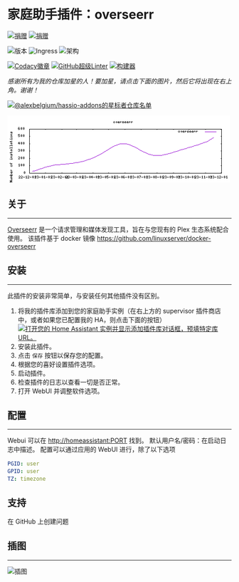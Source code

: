 # 家庭助手插件：overseerr

[![捐赠][donation-badge]](https://www.buymeacoffee.com/alexbelgium)
[![捐赠][paypal-badge]](https://www.paypal.com/donate/?hosted_button_id=DZFULJZTP3UQA)

![版本](https://img.shields.io/badge/dynamic/json?label=Version&query=%24.version&url=https%3A%2F%2Fraw.githubusercontent.com%2Falexbelgium%2Fhassio-addons%2Fmaster%2Foverseerr%2Fconfig.json)
![Ingress](https://img.shields.io/badge/dynamic/json?label=Ingress&query=%24.ingress&url=https%3A%2F%2Fraw.githubusercontent.com%2Falexbelgium%2Fhassio-addons%2Fmaster%2Foverseerr%2Fconfig.json)
![架构](https://img.shields.io/badge/dynamic/json?color=success&label=Arch&query=%24.arch&url=https%3A%2F%2Fraw.githubusercontent.com%2Falexbelgium%2Fhassio-addons%2Fmaster%2Foverseerr%2Fconfig.json)

[![Codacy徽章](https://app.codacy.com/project/badge/Grade/9c6cf10bdbba45ecb202d7f579b5be0e)](https://www.codacy.com/gh/alexbelgium/hassio-addons/dashboard?utm_source=github.com&utm_medium=referral&utm_content=alexbelgium/hassio-addons&utm_campaign=Badge_Grade)
[![GitHub超级Linter](https://img.shields.io/github/actions/workflow/status/alexbelgium/hassio-addons/weekly-supelinter.yaml?label=Lint%20code%20base)](https://github.com/alexbelgium/hassio-addons/actions/workflows/weekly-supelinter.yaml)
[![构建器](https://img.shields.io/github/actions/workflow/status/alexbelgium/hassio-addons/onpush_builder.yaml?label=Builder)](https://github.com/alexbelgium/hassio-addons/actions/workflows/onpush_builder.yaml)

[donation-badge]: https://img.shields.io/badge/Buy%20me%20a%20coffee%20(no%20paypal)-%23d32f2f?logo=buy-me-a-coffee&style=flat&logoColor=white
[paypal-badge]: https://img.shields.io/badge/Buy%20me%20a%20coffee%20with%20Paypal-0070BA?logo=paypal&style=flat&logoColor=white

_感谢所有为我的仓库加星的人！要加星，请点击下面的图片，然后它将出现在右上角。谢谢！_

[![@alexbelgium/hassio-addons的星标者仓库名单](https://raw.githubusercontent.com/alexbelgium/hassio-addons/master/.github/stars2.svg)](https://github.com/alexbelgium/hassio-addons/stargazers)

![下载演变](https://raw.githubusercontent.com/alexbelgium/hassio-addons/master/overseerr/stats.png)

## 关于

---

[Overseerr](https://overseerr.dev/) 是一个请求管理和媒体发现工具，旨在与您现有的 Plex 生态系统配合使用。
该插件基于 docker 镜像 https://github.com/linuxserver/docker-overseerr

## 安装

---

此插件的安装非常简单，与安装任何其他插件没有区别。

1. 将我的插件库添加到您的家庭助手实例（在右上方的 supervisor 插件商店中，或者如果您已配置我的 HA，则点击下面的按钮）
   [![打开您的 Home Assistant 实例并显示添加插件库对话框，预填特定库 URL。](https://my.home-assistant.io/badges/supervisor_add_addon_repository.svg)](https://my.home-assistant.io/redirect/supervisor_add_addon_repository/?repository_url=https%3A%2F%2Fgithub.com%2Falexbelgium%2Fhassio-addons)
2. 安装此插件。
3. 点击 `保存` 按钮以保存您的配置。
4. 根据您的喜好设置插件选项。
5. 启动插件。
6. 检查插件的日志以查看一切是否正常。
7. 打开 WebUI 并调整软件选项。

## 配置

---

Webui 可以在 <http://homeassistant:PORT> 找到。
默认用户名/密码：在启动日志中描述。
配置可以通过应用的 WebUI 进行，除了以下选项

```yaml
PGID: user
GPID: user
TZ: timezone
```

## 支持

在 GitHub 上创建问题

## 插图

---

![插图](https://overseerr.com/img/slider/artistdetails.png)

[repository]: https://github.com/alexbelgium/hassio-addons